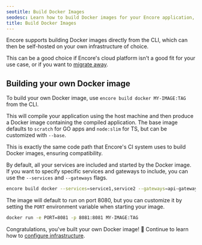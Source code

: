 ```yaml
---
seotitle: Build Docker Images
seodesc: Learn how to build Docker images for your Encore application, which can be self-hosted on your own infrastructure.
title: Build Docker Images
---
```


Encore supports building Docker images directly from the CLI, which can then be self-hosted on your own infrastructure of choice.

This can be a good choice if Encore's cloud platform isn't a good fit for your use case, or if you want to [migrate away](/docs/how-to/migrate-away).

## Building your own Docker image

To build your own Docker image, use `encore build docker MY-IMAGE:TAG` from the CLI.

This will compile your application using the host machine and then produce a Docker image containing the compiled application. The base image defaults to `scratch` for GO apps and `node:slim` for TS, but can be customized with `--base`.

This is exactly the same code path that Encore's CI system uses to build Docker images, ensuring compatibility.

By default, all your services are included and started by the Docker image. If you want to specify specific services and gateways to include, you can use the `--services` and `--gateways` flags.

```bash
encore build docker --services=service1,service2 --gateways=api-gateway MY-IMAGE:TAG
```

The image will default to run on port 8080, but you can customize it by setting the `PORT` environment variable when starting your image.

```bash
docker run -e PORT=8081 -p 8081:8081 MY-IMAGE:TAG
```

Congratulations, you've built your own Docker image! 🎉
Continue to learn how to [configure infrastructure](/docs/selfhosting/configure-infra).